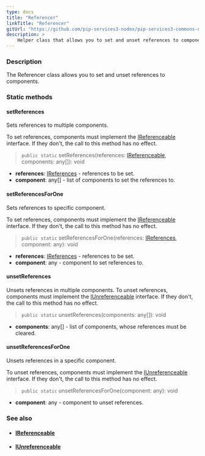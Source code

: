 ```yaml
---
type: docs
title: "Referencer"
linkTitle: "Referencer"
gitUrl: "https://github.com/pip-services3-nodex/pip-services3-commons-nodex"
description: >
    Helper class that allows you to set and unset references to components.
---
```


### Description

The Referencer class allows you to set and unset references to components.

### Static methods

#### setReferences
Sets references to multiple components.

To set references, components must implement the [IReferenceable](../ireferenceable) interface.
If they don't, the call to this method has no effect.

> `public static` setReferences(references: [IReferenceable](../ireferenceable), components: any[]): void

- **references**: [IReferences](../ireferences) - references to be set.
- **component**: any[] - list of components to set the references to.

#### setReferencesForOne
Sets references to specific component.

To set references, components must implement the [IReferenceable](../ireferenceable) interface.
If they don't, the call to this method has no effect.

> `public static` setReferencesForOne(references: [IReferences](../ireferences), component: any): void

- **references**: [IReferences](../ireferences) - references to be set.
- **component**: any - component to set references to.

#### unsetReferences
Unsets references in multiple components.
To unset references, components must implement the [IUnreferenceable](../iunreferenceable) interface.
If they don't, the call to this method has no effect.

> `public static` unsetReferences(components: any[]): void

- **components**: any[] - list of components, whose references must be cleared.

#### unsetReferencesForOne
Unsets references in a specific component.

To unset references, components must implement the [IUnreferenceable](../iunreferenceable) interface.
If they don't, the call to this method has no effect.

> `public static` unsetReferencesForOne(component: any): void 

- **component**: any - component to unset references.


### See also
- #### [IReferenceable](../ireferenceable)
- #### [IUnreferenceable](../iunreferenceable)
